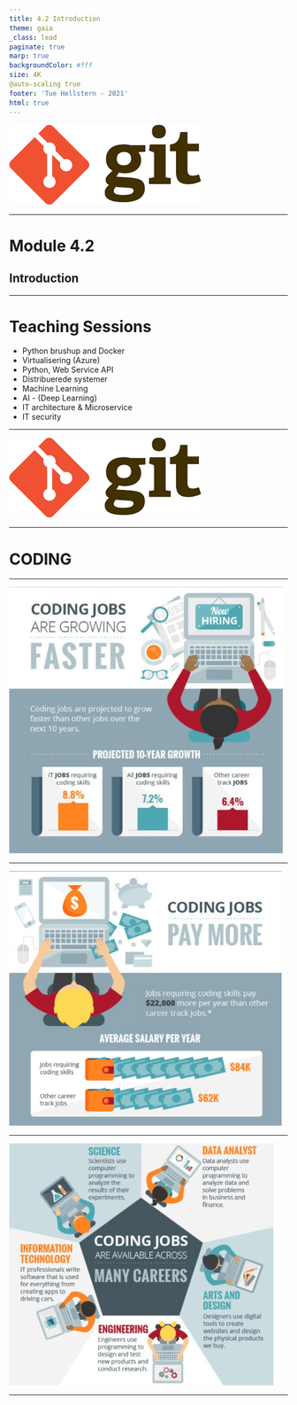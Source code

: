 ```yaml
---
title: 4.2 Introduction
theme: gaia
_class: lead
paginate: true
marp: true
backgroundColor: #fff
size: 4K
@auto-scaling true
footer: 'Tue Hellstern - 2021'
html: true
---
```


![bg 80%](https://github.com/officegeek/image/raw/main/git.png)


---

# Module 4.2

## Introduction

---

# Teaching Sessions

- Python brushup and Docker
- Virtualisering (Azure)
- Python, Web Service API
- Distribuerede systemer
- Machine Learning
- AI - (Deep Learning)
- IT architecture & Microservice
- IT security

---

![bg 80%](https://github.com/officegeek/image/raw/main/git.png)

---

<!-- _backgroundColor: black -->
<!-- _color: white -->
# CODING <!-- fit -->

---

![bg 60%](https://github.com/TueHellsternKea/study/raw/main/images/coding_jobs_1.jpg)

---

![bg 62%](https://github.com/TueHellsternKea/study/raw/main/images/coding_jobs_2.jpg)

---

![bg 61%](https://github.com/TueHellsternKea/study/raw/main/images/coding_jobs_3.jpg)

----
